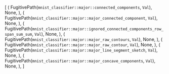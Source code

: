 [
    (
        FugitivePath(`mnist_classifier::major::connected_components`, `Val`),
        None,
    ),
    (
        FugitivePath(`mnist_classifier::major::major_connected_component`, `Val`),
        None,
    ),
    (
        FugitivePath(`mnist_classifier::major::ignored_connected_components_row_span_sum_sum`, `Val`),
        None,
    ),
    (
        FugitivePath(`mnist_classifier::major::major_raw_contours`, `Val`),
        None,
    ),
    (
        FugitivePath(`mnist_classifier::major::major_raw_contour`, `Val`),
        None,
    ),
    (
        FugitivePath(`mnist_classifier::major::major_line_segment_sketch`, `Val`),
        None,
    ),
    (
        FugitivePath(`mnist_classifier::major::major_concave_components`, `Val`),
        None,
    ),
]